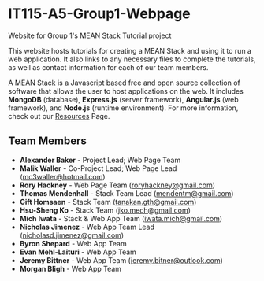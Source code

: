 # IT115-A5-Group1-Webpage
Website for Group 1's MEAN Stack Tutorial project

This website hosts tutorials for creating a MEAN Stack and using it to run a web application. It also links to any necessary files to complete the tutorials, as well as contact information for each of our team members.

A MEAN Stack is a Javascript based free and open source collection of software that allows the user to host applications on the web.
It includes <b>MongoDB</b> (database), <b>Express.js</b> (server framework), <b>Angular.js</b> (web framework), and <b>Node.js</b> (runtime environment).
For more information, check out our <a href="/public/resources.html">Resources</a> Page.

## Team Members
* **Alexander Baker** - Project Lead; Web Page Team
* **Malik Waller** - Co-Project Lead; Web Page Lead (mc3waller@hotmail.com)
* **Rory Hackney** - Web Page Team (roryhackney@gmail.com)
* **Thomas Mendenhall** - Stack Team Lead (mendentm@gmail.com)
* **Gift Homsaen** - Stack Team (tanakan.gth@gmail.com)
* **Hsu-Sheng Ko** - Stack Team (jko.mech@gmail.com)
* **Mich Iwata** - Stack & Web App Team (iwata.mich@gmail.com)
* **Nicholas Jimenez** - Web App Team Lead (nicholasd.jimenez@gmail.com)
* **Byron Shepard** - Web App Team
* **Evan Mehl-Laituri** - Web App Team
* **Jeremy Bittner** - Web App Team (jeremy.bitner@outlook.com)
* **Morgan Bligh** - Web App Team
